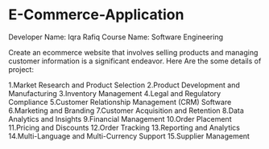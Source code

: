 # E-Commerce-Application

Developer Name: Iqra Rafiq
Course Name: Software Engineering

Create an ecommerce website that involves selling products and managing customer information is a significant endeavor.
Here Are the some details of project:

1.Market Research and Product Selection
2.Product Development and Manufacturing
3.Inventory Management
4.Legal and Regulatory Compliance
5.Customer Relationship Management (CRM) Software
6.Marketing and Branding
7.Customer Acquisition and Retention
8.Data Analytics and Insights
9.Financial Management
10.Order Placement
11.Pricing and Discounts
12.Order Tracking
13.Reporting and Analytics
14.Multi-Language and Multi-Currency Support
15.Supplier Management



